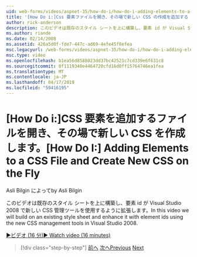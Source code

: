 ```yaml
---
uid: web-forms/videos/aspnet-35/how-do-i/how-do-i-adding-elements-to-a-css-file-and-create-new-css-on-the-fly
title: '[How Do i:]Css 要素ファイルを開き、その場で新しい CSS の作成を追加する |Microsoft Docs'
author: rick-anderson
description: このビデオは既存のスタイル シートを上に構築し、要素 id が Visual Studio 2008 で新しい CSS 管理ツールを使用するように拡張します。
ms.author: riande
ms.date: 02/14/2008
ms.assetid: 426a5d0f-fde7-447c-ad69-4efe45f8efea
msc.legacyurl: /web-forms/videos/aspnet-35/how-do-i/how-do-i-adding-elements-to-a-css-file-and-create-new-css-on-the-fly
msc.type: video
ms.openlocfilehash: b1ea56d8588023dd37bc42521c7cd339e6f631c8
ms.sourcegitcommit: 0f1119340e4464720cfd16d0ff15764746ea1fea
ms.translationtype: MT
ms.contentlocale: ja-JP
ms.lasthandoff: 04/17/2019
ms.locfileid: "59416195"
---
```

# <a name="how-do-i-adding-elements-to-a-css-file-and-create-new-css-on-the-fly"></a><span data-ttu-id="1eefd-103">[How Do i:]CSS 要素を追加するファイルを開き、その場で新しい CSS を作成します。</span><span class="sxs-lookup"><span data-stu-id="1eefd-103">[How Do I:] Adding Elements to a CSS File and Create New CSS on the Fly</span></span>

<span data-ttu-id="1eefd-104">Asli Bilgin によって</span><span class="sxs-lookup"><span data-stu-id="1eefd-104">by Asli Bilgin</span></span>

<span data-ttu-id="1eefd-105">このビデオは既存のスタイル シートを上に構築し、要素 id が Visual Studio 2008 で新しい CSS 管理ツールを使用するように拡張します。</span><span class="sxs-lookup"><span data-stu-id="1eefd-105">In this video we will build on an existing style sheet and enhance it with element ids using the new CSS management tools in Visual Studio 2008.</span></span>

[<span data-ttu-id="1eefd-106">&#9654;ビデオ (16 分)</span><span class="sxs-lookup"><span data-stu-id="1eefd-106">&#9654; Watch video (16 minutes)</span></span>](https://channel9.msdn.com/Blogs/ASP-NET-Site-Videos/how-do-i-adding-elements-to-a-css-file-and-create-new-css-on-the-fly)

> [!div class="step-by-step"]
> <span data-ttu-id="1eefd-107">[前へ](how-do-i-working-with-visual-studio-2008-net-framework.md)
> [次へ](how-do-i-advance-cascading-style-sheet-features-and-management.md)</span><span class="sxs-lookup"><span data-stu-id="1eefd-107">[Previous](how-do-i-working-with-visual-studio-2008-net-framework.md)
[Next](how-do-i-advance-cascading-style-sheet-features-and-management.md)</span></span>
